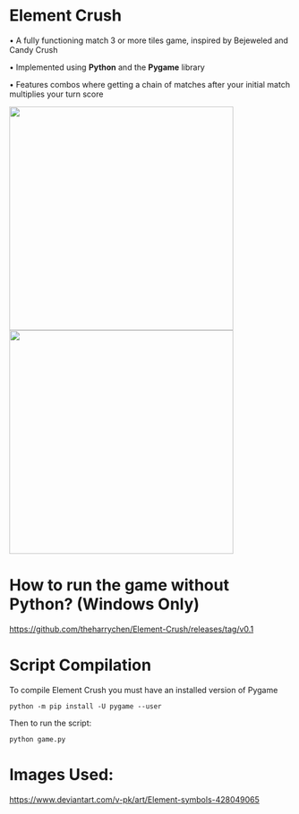 # Element Crush
•    A fully functioning match 3 or more tiles game, inspired by Bejeweled and Candy Crush

•    Implemented using **Python** and the **Pygame** library 

•    Features combos where getting a chain of matches after your initial match multiplies your turn score

<p align="left">
  <img width="400" height="400" src="https://user-images.githubusercontent.com/46468236/65367395-202c8a00-dbee-11e9-9658-8d6ab4859e2a.gif">
  <img width="400" height="400" src="https://user-images.githubusercontent.com/46468236/65367395-202c8a00-dbee-11e9-9658-8d6ab4859e2a.gif">
</p>

# How to run the game without Python? (Windows Only)
https://github.com/theharrychen/Element-Crush/releases/tag/v0.1

# Script Compilation
To compile Element Crush you must have an installed version of Pygame

    python -m pip install -U pygame --user
Then to run the script:

    python game.py

# Images Used: 
https://www.deviantart.com/v-pk/art/Element-symbols-428049065
